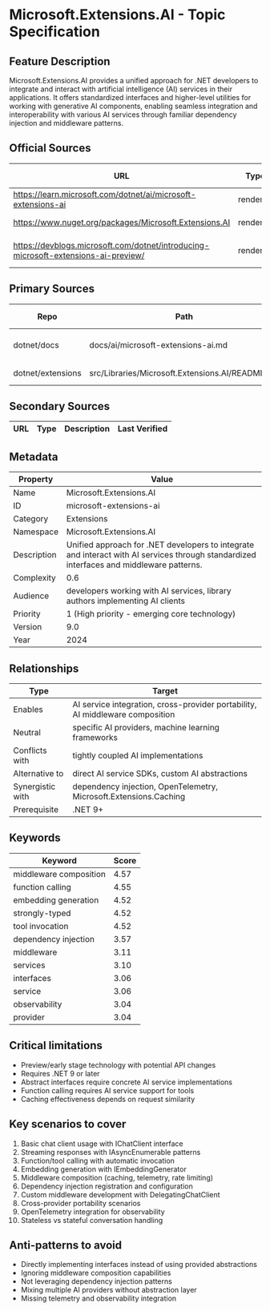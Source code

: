 # Microsoft.Extensions.AI - Topic Specification

## Feature Description

Microsoft.Extensions.AI provides a unified approach for .NET developers to integrate and interact with artificial intelligence (AI) services in their applications. It offers standardized interfaces and higher-level utilities for working with generative AI components, enabling seamless integration and interoperability with various AI services through familiar dependency injection and middleware patterns.

## Official Sources

| URL | Type | Description | Last Verified |
| --- | --- | --- | --- |
| https://learn.microsoft.com/dotnet/ai/microsoft-extensions-ai | rendered | Official Microsoft Learn documentation | 2025-09-21 |
| https://www.nuget.org/packages/Microsoft.Extensions.AI | rendered | Official NuGet package page | 2025-09-21 |
| https://devblogs.microsoft.com/dotnet/introducing-microsoft-extensions-ai-preview/ | rendered | Introducing Microsoft.Extensions.AI Preview blog post | 2025-09-21 |

## Primary Sources

| Repo | Path | Description | Last Verified |
| --- | --- | --- | --- |
| dotnet/docs | docs/ai/microsoft-extensions-ai.md | Microsoft.Extensions.AI libraries documentation | 2025-09-21 |
| dotnet/extensions | src/Libraries/Microsoft.Extensions.AI/README.md | Official repository README | 2025-09-21 |

## Secondary Sources

| URL | Type | Description | Last Verified |
| --- | --- | --- | --- |

## Metadata

| Property | Value |
| --- | --- |
| Name | Microsoft.Extensions.AI |
| ID | microsoft-extensions-ai |
| Category | Extensions |
| Namespace | Microsoft.Extensions.AI |
| Description | Unified approach for .NET developers to integrate and interact with AI services through standardized interfaces and middleware patterns. |
| Complexity | 0.6 |
| Audience | developers working with AI services, library authors implementing AI clients |
| Priority | 1 (High priority - emerging core technology) |
| Version | 9.0 |
| Year | 2024 |

## Relationships

| Type | Target |
| --- | --- |
| Enables | AI service integration, cross-provider portability, AI middleware composition |
| Neutral | specific AI providers, machine learning frameworks |
| Conflicts with | tightly coupled AI implementations |
| Alternative to | direct AI service SDKs, custom AI abstractions |
| Synergistic with | dependency injection, OpenTelemetry, Microsoft.Extensions.Caching |
| Prerequisite | .NET 9+ |

## Keywords

| Keyword | Score |
|---------|-------|
| middleware composition | 4.57 |
| function calling | 4.55 |
| embedding generation | 4.52 |
| strongly-typed | 4.52 |
| tool invocation | 4.52 |
| dependency injection | 3.57 |
| middleware | 3.11 |
| services | 3.10 |
| interfaces | 3.06 |
| service | 3.06 |
| observability | 3.04 |
| provider | 3.04 |

## Critical limitations

- Preview/early stage technology with potential API changes
- Requires .NET 9 or later
- Abstract interfaces require concrete AI service implementations
- Function calling requires AI service support for tools
- Caching effectiveness depends on request similarity

## Key scenarios to cover

1. Basic chat client usage with IChatClient interface
2. Streaming responses with IAsyncEnumerable patterns
3. Function/tool calling with automatic invocation
4. Embedding generation with IEmbeddingGenerator
5. Middleware composition (caching, telemetry, rate limiting)
6. Dependency injection registration and configuration
7. Custom middleware development with DelegatingChatClient
8. Cross-provider portability scenarios
9. OpenTelemetry integration for observability
10. Stateless vs stateful conversation handling

## Anti-patterns to avoid

- Directly implementing interfaces instead of using provided abstractions
- Ignoring middleware composition capabilities
- Not leveraging dependency injection patterns
- Mixing multiple AI providers without abstraction layer
- Missing telemetry and observability integration
